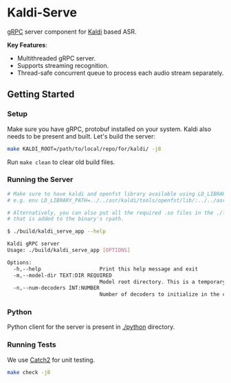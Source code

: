# Kaldi-Serve

[gRPC](https://grpc.io/) server component for [Kaldi](https://kaldi-asr.org/)
based ASR.

**Key Features**:

- Multithreaded gRPC server.
- Supports streaming recognition.
- Thread-safe concurrent queue to process each audio stream separately.

## Getting Started

### Setup

Make sure you have gRPC, protobuf installed on your system. Kaldi also needs to
be present and built. Let's build the server:

```bash
make KALDI_ROOT=/path/to/local/repo/for/kaldi/ -j8
```

Run `make clean` to clear old build files.

### Running the Server

```bash
# Make sure to have kaldi and openfst library available using LD_LIBRARY_PATH or something
# e.g. env LD_LIBRARY_PATH=../../asr/kaldi/tools/openfst/lib/:../../asr/kaldi/src/lib/ ./build/kaldi_serve_app

# Alternatively, you can also put all the required .so files in the ./lib/ directory since
# that is added to the binary's rpath.

$ ./build/kaldi_serve_app --help

Kaldi gRPC server
Usage: ./build/kaldi_serve_app [OPTIONS]

Options:
  -h,--help                   Print this help message and exit
  -m,--model-dir TEXT:DIR REQUIRED
                              Model root directory. This is a temporary API for testing.
  -n,--num-decoders INT:NUMBER
                              Number of decoders to initialize in the concurrent queue.
```

### Python

Python client for the server is present in [./python](./python) directory.

### Running Tests

We use [Catch2](https://github.com/catchorg/Catch2) for unit testing.

```bash
make check -j8
```
